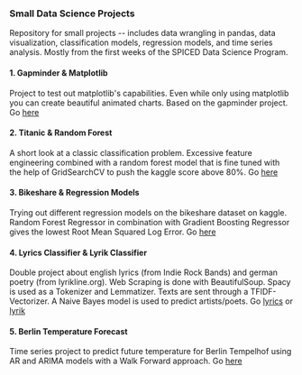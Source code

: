 ### Small Data Science Projects
Repository for small projects -- includes data wrangling in pandas, data visualization, classification models, regression models, and time series analysis.
Mostly from the first weeks of the SPICED Data Science Program.

#### 1. Gapminder & Matplotlib
Project to test out matplotlib's capabilities. Even while only using 
matplotlib you can create beautiful animated charts. Based on the gapminder
project. 
Go [here](https://github.com/senzelden/projects/tree/master/gapminder/gapminder)

#### 2. Titanic & Random Forest
A short look at a classic classification problem. Excessive feature engineering 
combined with a random forest model that is fine tuned with the help of 
GridSearchCV to push the kaggle score above 80%. 
Go [here](https://github.com/senzelden/projects/tree/master/titanic/titanic)

#### 3. Bikeshare & Regression Models
Trying out different regression models on the bikeshare dataset on kaggle.
Random Forest Regressor in combination with Gradient Boosting Regressor
gives the lowest Root Mean Squared Log Error.
Go [here](https://github.com/senzelden/projects/tree/master/bikeshare/bikeshare)

#### 4. Lyrics Classifier & Lyrik Classifier
Double project about english lyrics (from Indie Rock Bands) and german poetry
(from lyrikline.org). Web Scraping is done with BeautifulSoup. Spacy is used as
a Tokenizer and Lemmatizer. Texts are sent through a TFIDF-Vectorizer.
A Naive Bayes model is used to predict artists/poets.
Go [lyrics](https://github.com/senzelden/projects/tree/master/lyrics_classifier/lyrics_classifier) or [lyrik](https://github.com/senzelden/projects/tree/master/lyrics_classifier/lyrik_classifier)

#### 5. Berlin Temperature Forecast
Time series project to predict future temperature for Berlin Tempelhof using
AR and ARIMA models with a Walk Forward approach.
Go [here](https://github.com/senzelden/projects/tree/master/time_series/temperature_forecast)
